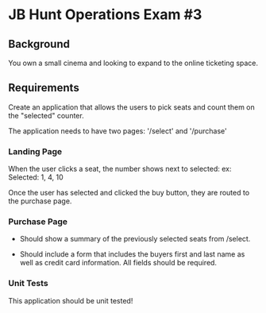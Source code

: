 # JB Hunt Operations Exam #3

## Background

You own a small cinema and looking to expand to the online ticketing space.

## Requirements
Create an application that allows the users to pick seats and count them on the "selected" counter.

The application needs to have two pages: '/select' and '/purchase'

### Landing Page
When the user clicks a seat, the number shows next to selected:
ex: Selected: 1, 4, 10

Once the user has selected and clicked the buy button, they are routed to the purchase page.


### Purchase Page
- Should show a summary of the previously selected seats from /select.

- Should include a form that includes the buyers first and last name as well as credit card information.
All fields should be required.


### Unit Tests
This application should be unit tested!
